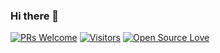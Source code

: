 ### Hi there 👋

[![PRs Welcome](https://img.shields.io/badge/PRs-welcome-brightgreen.svg?style=flat&logo=github)](https://github.com/avalla) [![Visitors](https://visitor-badge.glitch.me/badge?page_id=avalla.visitor-badge)](https://github.com/avalla) [![Open Source Love](https://badges.frapsoft.com/os/v2/open-source.svg?v=103)](https://github.com/avalla)
<!--
**avalla/avalla** is a ✨ _special_ ✨ repository because its `README.md` (this file) appears on your GitHub profile.

Here are some ideas to get you started:

- 🔭 I’m currently working on ...
- 🌱 I’m currently learning ...
- 👯 I’m looking to collaborate on ...
- 🤔 I’m looking for help with ...
- 💬 Ask me about ...
- 📫 How to reach me: ...
- 😄 Pronouns: ...
- ⚡ Fun fact: ...
-->
